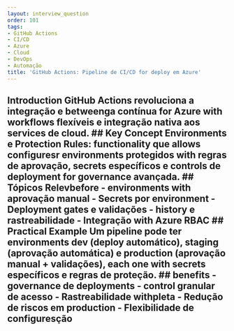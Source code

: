 ```yaml
---
layout: interview_question
order: 101
tags:
- GitHub Actions
- CI/CD
- Azure
- Cloud
- DevOps
- Automação
title: 'GitHub Actions: Pipeline de CI/CD for deploy em Azure'
---
```


## Introduction GitHub Actions revoluciona a integração e betweenga contínua for Azure with workflows flexíveis e integração nativa aos services de cloud. ## Key Concept **Environments e Protection Rules**: functionality que allows configuresr environments protegidos with regras de aprovação, secrets específicos e controls de deployment for governance avançada. ## Tópicos Relevbefore - environments with aprovação manual - Secrets por environment - Deployment gates e validações - history e rastreabilidade - Integração with Azure RBAC ## Practical Example Um pipeline pode ter environments dev (deploy automático), staging (aprovação automática) e production (aprovação manual + validações), each one with secrets específicos e regras de proteção. ## benefits - governance de deployments - control granular de acesso - Rastreabilidade withpleta - Redução de riscos em production - Flexibilidade de configuresção